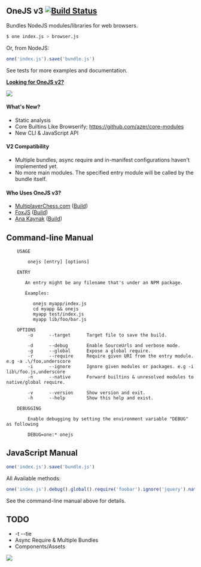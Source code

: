 ## OneJS v3 [![Build Status](https://travis-ci.org/azer/onejs.png)](https://travis-ci.org/azer/onejs)

Bundles NodeJS modules/libraries for web browsers.

```bash
$ one index.js > browser.js
```

Or, from NodeJS:

```js
one('index.js').save('bundle.js')
```

See tests for more examples and documentation.

**[Looking for OneJS v2?](https://github.com/azer/onejs/tree/v2.5)**

![](https://dl.dropbox.com/s/r29fc29iip3mj8u/onejs.jpg)

#### What's New?

* Static analysis
* Core Builtins Like Browserify; https://github.com/azer/core-modules
* New CLI & JavaScript API

#### V2 Compatibility

* Multiple bundles, async require and in-manifest configurations haven't implemented yet.
* No more main modules. The specified entry module will be called by the bundle itself.


#### Who Uses OneJS v3?

* [MultiplayerChess.com](http://multiplayerchess.com) ([Build](http://multiplayerchess.com/mpc.js))
* [FoxJS](http://github.com/azer/fox)  ([Build](https://github.com/azer/fox/blob/master/web/fox.js))
* [Ana Kaynak](http://anakaynak.com) ([Build](http://anakaynak.com/static/app/dist.js))

## Command-line Manual

```
    USAGE

        onejs [entry] [options]

    ENTRY

       An entry might be any filename that's under an NPM package.

       Examples:

          onejs myapp/index.js
          cd myapp && onejs
          myapp test/index.js
          myapp lib/foo/bar.js

    OPTIONS
        -o      --target      Target file to save the build.

        -d      --debug       Enable SourceUrls and verbose mode.
        -g      --global      Expose a global require.
        -r      --require     Require given URI from the entry module. e.g -a .\/foo,underscore
        -i      --ignore      Ignore given modules or packages. e.g -i lib\/foo.js,underscore
        -n      --native      Forward builtins & unresolved modules to native/global require.

        -v      --version     Show version and exit.
        -h      --help        Show this help and exist.

    DEBUGGING

        Enable debugging by setting the environment variable "DEBUG" as following

        DEBUG=one:* onejs
```

## JavaScript Manual

```js
one('index.js').save('bundle.js')
```

All Available methods:

```js
one('index.js').debug().global().require('foobar').ignore('jquery').native().save('/tmp/foo.js')
```

See the command-line manual above for details.

## TODO

* -t --tie
* Async Require & Multiple Bundles
* Components/Assets

![](https://dl.dropboxusercontent.com/s/8d7jw10kjwveqs5/npmel_16.jpg)
